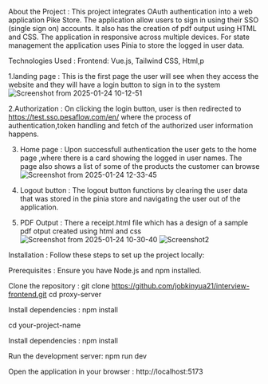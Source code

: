 About the Project :
This project integrates OAuth authentication into a web application Pike Store. The application allow users to sign in using their SSO (single sign on) accounts.
It also has the creation of pdf output using HTML and CSS. The application in responsive across multiple devices. For state management the application uses Pinia to store the logged in user data.

Technologies Used :
Frontend: Vue.js, Tailwind CSS, Html,p 

1.landing page : 
This is the first page the user will see when they access the website and they will have a login button to sign in to the system
 ![Screenshot from 2025-01-24 10-12-51](https://github.com/user-attachments/assets/d6c00a72-b46f-4f86-8a2a-250f20e3c6d1)

2.Authorization :
On clicking the login button, user is then redirected to https://test.sso.pesaflow.com/en/ where the process of authentication,token handling and fetch of the authorized user information happens.

3. Home page :
Upon successfull authentication the user gets to the home page ,where there is a card showing the logged in user names. The page also shows a list of some of the products the customer can browse  
![Screenshot from 2025-01-24 12-33-45](https://github.com/user-attachments/assets/f6ea8bbf-37fa-497c-958d-81f599c1504a)



4. Logout button :
The logout button functions by clearing the user data that was stored in the pinia store and navigating the user out of the application.

5. PDF Output :
There a receipt.html file which has a design of a sample pdf otput created using html and css
![Screenshot from 2025-01-24 10-30-40](https://github.com/user-attachments/assets/2c38cbc5-4f7d-44bd-8750-2f9633fe4aab)
 ![Screenshot2](https://github.com/user-attachments/assets/ac2297ff-c8ee-4cef-9573-9fcf331987f8)



Installation :
Follow these steps to set up the project locally:

Prerequisites :
Ensure you have Node.js and npm installed.

Clone the repository :
git clone https://github.com/jobkinyua21/interview-frontend.git
cd proxy-server

Install dependencies : 
npm install

cd your-project-name

Install dependencies : 
npm install

Run the development server: 
npm run dev

Open the application in your browser : 
http://localhost:5173

